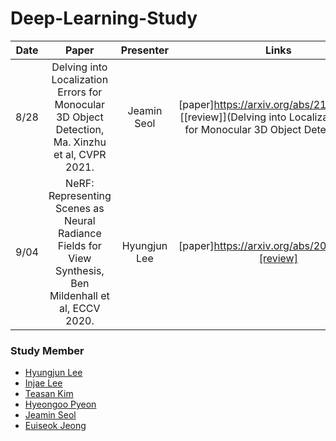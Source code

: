 # Deep-Learning-Study
Date | Paper | Presenter | Links
:---: | :---: | :---: | :---:
8/28 | Delving into Localization Errors for Monocular 3D Object Detection, Ma. Xinzhu et al, CVPR 2021. | Jeamin Seol | [paper]https://arxiv.org/abs/2103.16237) [[review]](Delving into Localization Errors for Monocular 3D Object Detection.pdf)
9/04 | NeRF: Representing Scenes as Neural Radiance Fields for View Synthesis, Ben Mildenhall et al, ECCV 2020. | Hyungjun Lee | [paper]https://arxiv.org/abs/2003.08934) [[review]](./NERF.pdf)

### Study Member
* [Hyungjun Lee](http://www.github.com/utilForever)
* [Injae Lee](https://github.com/oliver0922)
* [Teasan Kim](https://github.com/taemt94)
* [Hyeongoo Pyeon](https://github.com/pyeon9)
* [Jeamin Seol](https://github.com/snowjam0125)
* [Euiseok Jeong](https://github.com/EuiseokJeong)

